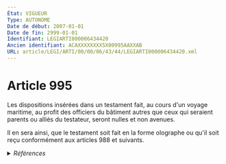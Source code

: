 ```yaml
---
État: VIGUEUR
Type: AUTONOME
Date de début: 2007-01-01
Date de fin: 2999-01-01
Identifiant: LEGIARTI000006434420
Ancien identifiant: ACAXXXXXXXX5X00995AAXXAB
URL: article/LEGI/ARTI/00/00/06/43/44/LEGIARTI000006434420.xml
---
```


<h1>Article 995</h1>

Les dispositions insérées dans un testament fait, au cours d'un voyage maritime,
au profit des officiers du bâtiment autres que ceux qui seraient parents ou
alliés du testateur, seront nulles et non avenues.<br />

Il en sera ainsi, que le testament soit fait en la forme olographe ou qu'il soit
reçu conformément aux articles 988 et suivants.


<details>
  <summary><em>Références</em></summary>

  <h2>Articles faisant référence à l'article</h2>
  
  <ul>
    <li>
      <a href="https://legal.tricoteuses.fr//redirection/LEGIARTI000006434331?vers=git&vers=legifrance">Code civil - article 988 AUTONOME VIGUEUR, en vigueur depuis le 2007-01-01</a> CITATION cible
    </li>
    <li>
      <a href="https://legal.tricoteuses.fr//redirection/LEGIARTI000006284843?vers=git&vers=legifrance">LOI n° 2006-728 du 23 juin 2006 portant réforme des successions et des libéralités - article 9 ENTIEREMENT_MODIF</a> MODIFICATION cible
    </li>
    <li>
      <a href="https://legal.tricoteuses.fr//redirection/LEGIARTI000006434330?vers=git&vers=legifrance">Code civil - article 988 AUTONOME MODIFIE, en vigueur du 1893-06-08 au 2007-01-01</a> CITATION cible
    </li>
  </ul>
  
  <h2>Références faites par l'article</h2>
  
  <ul>
    <li>
      2999-01-01 CITATION source <a href="https://legal.tricoteuses.fr//redirection/LEGIARTI000006434330?vers=git&vers=legifrance">Code civil - article 988 AUTONOME MODIFIE, en vigueur du 1893-06-08 au 2007-01-01</a>
    </li>
    <li>
      CODIFICATION source Loi 1803-05-03
    </li>
    <li>
      2006-06-23 MODIFICATION source <a href="https://legal.tricoteuses.fr//redirection/LEGIARTI000006284843?vers=git&vers=legifrance">LOI n° 2006-728 du 23 juin 2006 portant réforme des successions et des libéralités - article 9 ENTIEREMENT_MODIF</a>
    </li>
  </ul>
</details>
